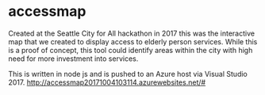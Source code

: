# accessmap
Created at the Seattle City for All hackathon in 2017 this was the interactive map that we created to display access to elderly person services. While this is a proof of concept, this tool could identify areas within the city with high need for more investment into services.


This is written in node js and is pushed to an Azure host via Visual Studio 2017.
http://accessmap20171004103114.azurewebsites.net/#